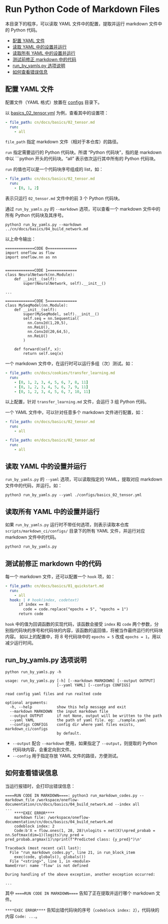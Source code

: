 # Run Python Code of Markdown Files

本目录下的程序，可以读取 YAML 文件中的配置，提取并运行 markdown 文件中的 Python 代码。

- [配置 YAML 文件](#配置-YAML-文件)
- [读取 YAML 中的设置并运行](#读取-YAML-中的设置并运行)
- [读取所有 YAML 中的设置并运行](#读取所有-YAML-中的设置并运行)
- [测试前修正 markdown 中的代码](#测试前修正-markdown-中的代码)
- [run_by_yamls.py 选项说明](#run_by_yamlspy-选项说明)
- [如何查看错误信息](#如何查看错误信息)

## 配置 YAML 文件

配置文件（YAML 格式）放置在 [configs](./configs/) 目录下。

以 [basics_02_tensor.yml](./configs/basics_02_tensor.yml) 为例，查看其中的设置项：

```yaml
- file_path: cn/docs/basics/02_tensor.md
  run:
    - all
```

`file_path` 指定 markdown 文件（相对于本仓库）的路径。

`run` 指定需要运行的 Python 代码块。所谓 “Python 代码块”，指的是 markdown 中以 \`\`\`python 开头的代码块。“all” 表示依次运行其中所有的 Python 代码块。

`run` 的值也可以是一个代码块序号组成的 list，如：

```yaml
- file_path: cn/docs/basics/02_tensor.md
  run:
    - [0, 1, 2]
```

表示只运行 `02_tensor.md` 文件中的前 3 个 Python 代码块。

通过 `run_by_yamls.py` 的 `--markdown` 选项，可以查看一个 markdown 文件中的所有 Python 代码块及其序号。

```shell
python3 run_by_yamls.py --markdown ../cn/docs/basics/04_build_network.md
```

以上命令输出：

```text
=============CODE 0=============
import oneflow as flow
import oneflow.nn as nn


=============CODE 1=============
class NeuralNetwork(nn.Module):
    def __init__(self):
        super(NeuralNetwork, self).__init__()

...

=============CODE 5=============
class MySeqModel(nn.Module):
    def __init__(self):
        super(MySeqModel, self).__init__()
        self.seq = nn.Sequential(
          nn.Conv2d(1,20,5),
          nn.ReLU(),
          nn.Conv2d(20,64,5),
          nn.ReLU()
        )

    def forward(self, x):
        return self.seq(x)
```

一个 markdown 文件中，在运行时可以运行多组（次）测试。如：

```yaml
- file_path: cn/docs/cookies/transfer_learning.md
  run: 
    - [0, 1, 2, 3, 4, 5, 6, 7, 8, 11]
    - [0, 1, 2, 3, 4, 5, 6, 7, 9, 11]
    - [0, 1, 2, 3, 4, 5, 6, 7, 10, 11]
```

以上配置，针对 `transfer_learning.md` 文件，会运行 3 组 Python 代码。

一个 YAML 文件中，可以针对任意多个 markdown 文件进行配置，如：

```yaml
- file_path: cn/docs/basics/02_tensor.md
  run:
    - all

- file_path: en/docs/basics/02_tensor.md
  run:
    - all
```


## 读取 YAML 中的设置并运行

`run_by_yamls.py` 的 `--yaml` 选项，可以读取指定的 YAML，提取对应 markdown 文件中的代码，并运行。如：

```shell
python3 run_by_yamls.py --yaml ./configs/basics_02_tensor.yml
```

## 读取所有 YAML 中的设置并运行

如果 `run_by_yamls.py` 运行时不带任何选项，则表示读取本仓库 `scripts/markdown_ci/configs/` 目录下的所有 YAML 文件，并运行对应 markdown 文件中的代码。

```bash
python3 run_by_yamls.py
```


## 测试前修正 markdown 中的代码

每一个 markdown 文件，还可以配置一个 `hook` 项，如：

```yaml
- file_path: cn/docs/basics/01_quickstart.md
  run:
    - all
  hook: | # hook(index, codetext)
      if index == 8:
        code = code.replace("epochs = 5", "epochs = 1")
      return code
```

`hook` 中的值为回调函数的实现代码，该函数会接受 `index` 和 `code` 两个参数，分别指代码块的序号和代码块的内容，该函数的返回值，将被当作最终运行的代码块内容。
如以上的配置中，将 8 号代码块中的 `epochs = 5` 改成 `epochs = 1`，用以减少运行时间。

## run_by_yamls.py 选项说明

```shell
python run_by_yamls.py -h
```

```text
usage: run_by_yamls.py [-h] [--markdown MARKDOWN] [--output OUTPUT]
                       [--yaml YAML] [--configs CONFIGS]

read config yaml files and run realted code

optional arguments:
  -h, --help           show this help message and exit
  --markdown MARKDOWN  the input markdown file
  --output OUTPUT      if not None, output will be written to the path
  --yaml YAML          the path of yaml file. eg: ./sample.yaml
  --configs CONFIGS    config dir where yaml files exists, markdown_ci/configs
                       by default.
```

- `--output` 配合 `--markdown` 使用，如果指定了 `--output`，则提取的 Python 代码块内容，会重定向到文件。
- `--config` 用于指定存放 YAML 文件的路径，方便测试。

## 如何查看错误信息

当运行报错时，会打印出错误信息：

```text
====RUN CODE IN MARKDOWN====: python3 run_markdown_codes.py --markdown_file /workspace/oneflow-documentation/cn/docs/basics/04_build_network.md --index all
...
    ****EXEC ERROR****
    markdown file: /workspace/oneflow-documentation/cn/docs/basics/04_build_network.md
    codeblock index: 2
    Code:b'X = flow.ones(1, 28, 28)\nlogits = net(X)\npred_probab = nn.Softmax(dim=1)(logits)\ny_pred = pred_probab.argmax(1)\nprint(f"Predicted class: {y_pred}")\n'

Traceback (most recent call last):
  File "run_markdown_codes.py", line 21, in run_block_item
    exec(code, globals(), globals())
  File "<string>", line 1, in <module>
NameError: name 'flow' is not defined

During handling of the above exception, another exception occurred:

...
```

其中 `====RUN CODE IN MARKDOWN====` 告知了正在提取并运行哪个 markdown 文件。

`****EXEC ERROR****` 告知出错代码块的序号（`codeblock index: 2`），代码块的内容 `Code: ...`。
